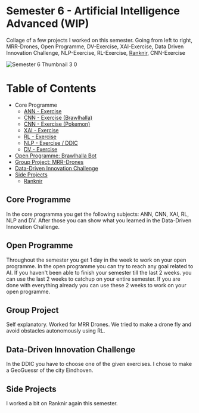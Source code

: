 # Semester 6 - Artificial Intelligence Advanced (WIP)

Collage of a few projects I worked on this semester. Going from left to right, MRR-Drones, Open Programme, DV-Exercise, XAI-Exercise, Data Driven Innovation Challenge, NLP-Exercise, RL-Exercise, [Ranknir](https://github.com/CrossyChainsaw/Ranknir), CNN-Exercise 

![Semester 6 Thumbnail 3 0](https://github.com/School-Semester-Summaries/AI-semester-6/assets/74303221/91e11702-5f64-40e8-8280-60d17c6beaaf)


# Table of Contents
- Core Programme
  - [ANN - Exercise](https://github.com/School-Semester-Summaries/AI-semester-6/tree/main/repos/ANN%20Exercise)
  - [CNN - Exercise (Brawlhalla)](https://github.com/School-Semester-Summaries/AI-semester-6/tree/main/repos/CNN%20Exercise%20(Brawlhalla))
  - [CNN - Exercise (Pokemon)](https://github.com/School-Semester-Summaries/AI-semester-6/tree/main/repos/CNN%20Exercise%202%20(Pokemon))
  - [XAI - Exercise](https://github.com/School-Semester-Summaries/AI-semester-6/tree/main/repos/XAI%20Exercise)
  - [RL - Exercise](https://github.com/School-Semester-Summaries/AI-semester-6/tree/main/repos/RL%20Exercise)
  - [NLP - Exercise / DDIC](https://github.com/School-Semester-Summaries/AI-semester-6/tree/main/repos/Data-Driven%20Innovation%20Challenge)
  - [DV - Exercise](https://github.com/School-Semester-Summaries/AI-semester-6/tree/main/repos/DV%20Exercise)
- [Open Programme: Brawlhalla Bot](https://github.com/School-Semester-Summaries/AI-semester-6/tree/main/repos/Open%20Programme)
- [Group Project: MRR-Drones](https://github.com/School-Semester-Summaries/AI-semester-6/tree/main/repos/MRR-Drones)
- [Data-Driven Innovation Challenge](https://github.com/School-Semester-Summaries/AI-semester-6/tree/main/repos/Data-Driven%20Innovation%20Challenge)
- [Side Projects](https://github.com/School-Semester-Summaries/AI-semester-6/edit/main/README.md#side-projects)
  - [Ranknir](https://github.com/CrossyChainsaw/Ranknir) 

## Core Programme
In the core programma you get the following subjects: ANN, CNN, XAI, RL, NLP and DV. After those you can show what you learned in the Data-Driven Innovation Challenge. 

## Open Programme
Throughout the semester you get 1 day in the week to work on your open programme. In the open programme you can try to reach any goal related to AI. If you haven't been able to finish your semester till the last 2 weeks. you can use the last 2 weeks to catchup on your entire semester. If you are done with everything already you can use these 2 weeks to work on your open programme.

## Group Project
Self explanatory. Worked for MRR Drones. We tried to make a drone fly and avoid obstacles autonomously using RL.

## Data-Driven Innovation Challenge
In the DDIC you have to choose one of the given exercises. I chose to make a GeoGuessr of the city Eindhoven.

## Side Projects
I worked a bit on Ranknir again this semester.
